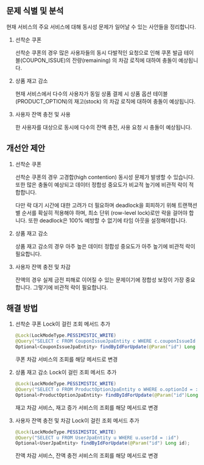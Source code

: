 ## 문제 식별 및 분석

현재 서비스의 주요 서비스에 대해 동시성 문제가 일어날 수 있는 사안들을 정리합니다.

1. 선착순 쿠폰

   선착순 쿠폰의 경우 많은 사용자들의 동시 다발적인 요청으로 인해 쿠폰 발급 테이블(COUPON_ISSUE)의 잔량(remaining) 의 차감 로직에 대하여 충돌이 예상됩니다.

2. 상품 재고 감소

   현재 서비스에서 다수의 사용자가 동일 상품 결제 시 상품 옵션 테이블(PRODUCT_OPTION)의 재고(stock) 의 차감 로직에 대하여 충돌이 예상됩니다.

3. 사용자 잔액 충전 및 사용

   한 사용자를 대상으로 동시에 다수의 잔액 충전, 사용 요청 시 충돌이 예상됩니다.


## 개선안 제안

1. 선착순 쿠폰

   선착순 쿠폰의 경우 고경합(high contention) 동시성 문제가 발생할 수 있습니다. 또한 많은 충돌이 예상되고 데이터 정합성 중요도가 비교적 높기에 비관적 락이 적합합니다.

   다만 락 대기 시간에 대한 고려가 더 필요하며 deadlock을 회피하기 위해 트랜잭션별 순서를 확실히 적용해야 하며, 최소 단위 (row-level lock)로만 락을 걸어야 합니다. 또한 deadlock은 100% 예방할 수 없기에 타임 아웃을 설정해야합니다.

2. 상품 재고 감소

   상품 재고 감소의 경우 아주 높은 데이터 정합성 중요도가 아주 높기에 비관적 락이 필요합니다.

3. 사용자 잔액 충전 및 차감

   잔액의 경우 실제 금전 피해로 이어질 수 있는 문제이기에 정합성 보장이 가장 중요합니다. 그렇기에 비관적 락이 필요합니다.


## 해결 방법

1. 선착순 쿠폰
   Lock이 걸린 조회 메서드 추가

    ```java
   @Lock(LockModeType.PESSIMISTIC_WRITE)
   @Query("SELECT c FROM CouponIssueJpaEntity c WHERE c.couponIssueId = :id")
   Optional<CouponIssueJpaEntity> findByIdForUpdate(@Param("id") Long id);
   ```

   쿠폰 차감 서비스의 조회를 해당 메서드로 변경

2. 상품 재고 감소
   Lock이 걸린 조회 메서드 추가

    ```java
    @Lock(LockModeType.PESSIMISTIC_WRITE)
    @Query("SELECT o FROM ProductOptionJpaEntity o WHERE o.optionId = :id")
    Optional<ProductOptionJpaEntity> findByIdForUpdate(@Param("id")Long id);
    ```

   재고 차감 서비스, 재고 증가 서비스의 조회를 해당 메서드로 변경

3. 사용자 잔액 충전 및 차감
   Lock이 걸린 조회 메서드 추가

    ```java
    @Lock(LockModeType.PESSIMISTIC_WRITE)
    @Query("SELECT u FROM UserJpaEntity u WHERE u.userId = :id")
    Optional<UserJpaEntity> findByIdForUpdate(@Param("id") Long id);
    ```

   잔액 차감 서비스, 잔액 충전 서비스의 조회를 해당 메서드로 변경

